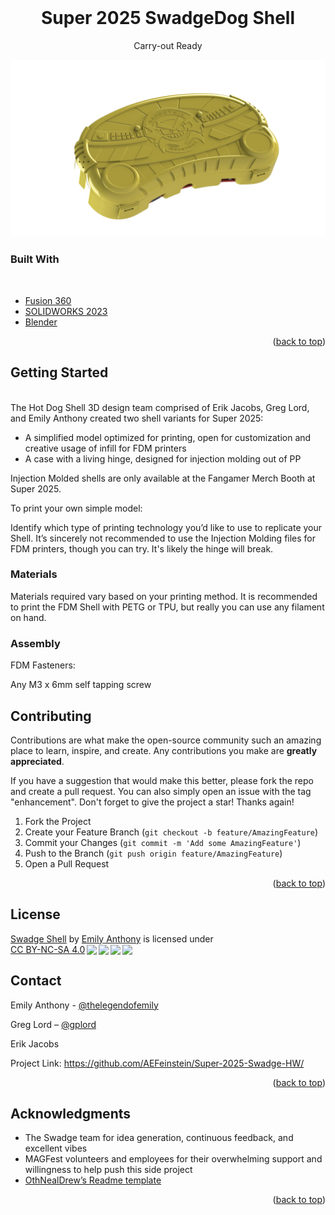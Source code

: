 <div id="top"></div>
<!--
*** Thanks for checking out the Best-README-Template. If you have a suggestion
*** that would make this better, please fork the repo and create a pull request
*** or simply open an issue with the tag "enhancement".
*** Don't forget to give the project a star!
*** Thanks again! Now go create something AMAZING! :D
-->



<!-- PROJECT SHIELDS -->
<!--
*** I'm using markdown "reference style" links for readability.
*** Reference links are enclosed in brackets [ ] instead of parentheses ( ).
*** See the bottom of this document for the declaration of the reference variables
*** for contributors-url, forks-url, etc. This is an optional, concise syntax you may use.
*** https://www.markdownguide.org/basic-syntax/#reference-style-links
-->


<!-- PROJECT LOGO -->
<br />
   
  <h1 align="center">Super 2025 SwadgeDog Shell</h1>

  <p align="center">
    Carry-out Ready
</p>

![Shell Render](shellrender.png "Shell Render")


### Built With
<br />

* [Fusion 360]( https://www.autodesk.com/products/fusion-360/overview?term=1-YEAR&tab=subscription) 
* [SOLIDWORKS 2023](https://www.solidworks.com) 
* [Blender](https://www.blender.org) 


<p align="right">(<a href="#top">back to top</a>)</p>



<!-- GETTING STARTED -->
## Getting Started
<br />
The Hot Dog Shell 3D design team comprised of Erik Jacobs, Greg Lord, and Emily Anthony created two shell variants for Super 2025:

* A simplified model optimized for printing, open for customization and creative usage of infill for FDM printers
* A case with a living hinge, designed for injection molding out of PP

Injection Molded shells are only available at the Fangamer Merch Booth at Super 2025.

To print your own simple model:
 
Identify which type of printing technology you’d like to use to replicate your Shell. It’s sincerely not recommended to use the Injection Molding files for FDM printers, though you can try. It's likely the hinge will break.
<br />

### Materials

Materials required vary based on your printing method. It is recommended to print the FDM Shell with PETG or TPU, but really you can use any filament on hand.


### Assembly

FDM Fasteners:

Any M3 x 6mm self tapping screw


<!-- CONTRIBUTING -->
## Contributing

Contributions are what make the open-source community such an amazing place to learn, inspire, and create. Any contributions you make are **greatly appreciated**.

If you have a suggestion that would make this better, please fork the repo and create a pull request. You can also simply open an issue with the tag "enhancement".
Don't forget to give the project a star! Thanks again!

1. Fork the Project
2. Create your Feature Branch (`git checkout -b feature/AmazingFeature`)
3. Commit your Changes (`git commit -m 'Add some AmazingFeature'`)
4. Push to the Branch (`git push origin feature/AmazingFeature`)
5. Open a Pull Request

<p align="right">(<a href="#top">back to top</a>)</p>


<!-- LICENSE -->
## License

<p xmlns:cc="http://creativecommons.org/ns#" xmlns:dct="http://purl.org/dc/terms/"><a property="dct:title" rel="cc:attributionURL" href="https://github.com/AEFeinstein/Super-2025-Swadge-HW/tree/main/Swadge-HW/3D-Print">Swadge Shell</a> by <a rel="cc:attributionURL dct:creator" property="cc:attributionName" href="https://github.com/emilyanthony4244">Emily Anthony</a> is licensed under <a href="http://creativecommons.org/licenses/by-nc-sa/4.0/?ref=chooser-v1" target="_blank" rel="license noopener noreferrer" style="display:inline-block;">CC BY-NC-SA 4.0<img style="height:22px!important;margin-left:3px;vertical-align:text-bottom;" src="https://mirrors.creativecommons.org/presskit/icons/cc.svg?ref=chooser-v1"><img style="height:22px!important;margin-left:3px;vertical-align:text-bottom;" src="https://mirrors.creativecommons.org/presskit/icons/by.svg?ref=chooser-v1"><img style="height:22px!important;margin-left:3px;vertical-align:text-bottom;" src="https://mirrors.creativecommons.org/presskit/icons/nc.svg?ref=chooser-v1"><img style="height:22px!important;margin-left:3px;vertical-align:text-bottom;" src="https://mirrors.creativecommons.org/presskit/icons/sa.svg?ref=chooser-v1"></a></p>

<!-- CONTACT -->
## Contact

Emily Anthony - [@thelegendofemily](https://www.thelegendofemily.com) 

Greg Lord –
[@gplord]( https://www.gplord.com/)


Erik Jacobs 

Project Link: https://github.com/AEFeinstein/Super-2025-Swadge-HW/

<p align="right">(<a href="#top">back to top</a>)</p>



<!-- ACKNOWLEDGMENTS -->
## Acknowledgments

* The Swadge team for idea generation, continuous feedback, and excellent vibes
* MAGFest volunteers and employees for their overwhelming support and willingness to help push this side project
* [OthNealDrew’s Readme template]( https://github.com/othneildrew/Best-README-Template)

<p align="right">(<a href="#top">back to top</a>)</p>


<!-- MARKDOWN LINKS & IMAGES -->
<!-- https://www.markdownguide.org/basic-syntax/#reference-style-links -->
[contributors-shield]: https://img.shields.io/github/contributors/emilyanthony4244/Sheikah_Slate.svg?style=for-the-badge
[contributors-url]: 
https://github.com/AEFeinstein/Super-2025-Swadge-HW/graphs/contributors


